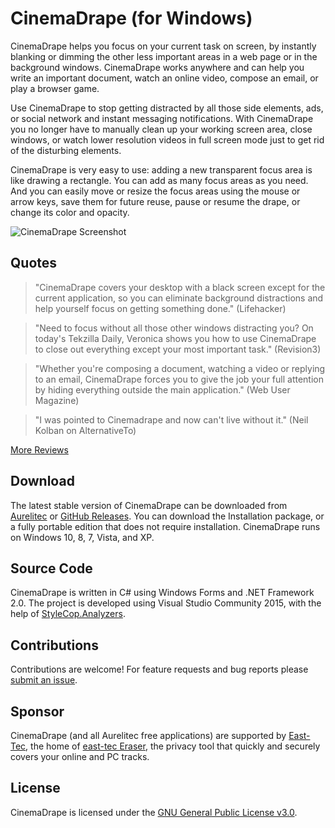 # CinemaDrape (for Windows)
CinemaDrape helps you focus on your current task on screen, by instantly blanking or dimming the other less important areas in a web page or in the background windows. CinemaDrape works anywhere and can help you write an important document, watch an online video, compose an email, or play a browser game.

Use CinemaDrape to stop getting distracted by all those side elements, ads, or social network and instant messaging notifications. With CinemaDrape you no longer have to manually clean up your working screen area, close windows, or watch lower resolution videos in full screen mode just to get rid of the disturbing elements.

CinemaDrape is very easy to use: adding a new transparent focus area is like drawing a rectangle. You can add as many focus areas as you need. And you can easily move or resize the focus areas using the mouse or arrow keys, save them for future reuse, pause or resume the drape, or change its color and opacity.

![CinemaDrape Screenshot](https://user-images.githubusercontent.com/33293361/49229285-d6bc4580-f3f5-11e8-819e-dd8b52e40a42.png)

## Quotes

> "CinemaDrape covers your desktop with a black screen except for the current application, so you can eliminate background distractions and help yourself focus on getting something done." (Lifehacker)

> "Need to focus without all those other windows distracting you? On today's Tekzilla Daily, Veronica shows you how to use CinemaDrape to close out everything except your most important task." (Revision3)

> "Whether you're composing a document, watching a video or replying to an email, CinemaDrape forces you to give the job your full attention by hiding everything outside the main application." (Web User Magazine)

> "I was pointed to Cinemadrape and now can't live without it." (Neil Kolban on AlternativeTo)

[More Reviews](https://www.aurelitec.com/cinemadrape/windows/reviews/)

## Download

The latest stable version of CinemaDrape can be downloaded from [Aurelitec](https://www.aurelitec.com/cinemadrape/windows/download/) or [GitHub Releases](https://github.com/aurelitec/cinemadrape-windows/releases). You can download the Installation package, or a fully portable edition that does not require installation. CinemaDrape runs on Windows 10, 8, 7, Vista, and XP.

## Source Code

CinemaDrape is written in C# using Windows Forms and .NET Framework 2.0. The project is developed using Visual Studio Community 2015, with the help of [StyleCop.Analyzers](https://github.com/DotNetAnalyzers/StyleCopAnalyzers).

## Contributions

Contributions are welcome! For feature requests and bug reports please [submit an issue](https://github.com/aurelitec/cinemadrape-windows/issues).

## Sponsor

CinemaDrape (and all Aurelitec free applications) are supported by [East-Tec](http://www.east-tec.com), the home of [east-tec Eraser](http://www.east-tec.com/eraser/), the privacy tool that quickly and securely covers your online and PC tracks.

## License

CinemaDrape is licensed under the [GNU General Public License v3.0](LICENSE).
